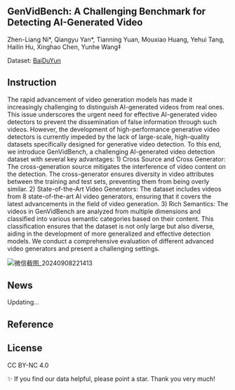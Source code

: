 ## GenVidBench: A Challenging Benchmark for Detecting AI-Generated Video
Zhen-Liang Ni*, Qiangyu Yan*, Tianning Yuan, Mouxiao Huang, Yehui Tang, Hailin Hu, Xinghao Chen, Yunhe Wang‡

Dataset: [BaiDuYun](https://pan.baidu.com/s/1QidrZG8Qtq14xLZxQio-RQ?pwd=1s5x) 

Instruction
---
The rapid advancement of video generation models has made it increasingly challenging to distinguish AI-generated videos from real ones. This issue underscores the urgent need for effective AI-generated video detectors to prevent the dissemination of false information through such videos. However, the development of high-performance generative video detectors is currently impeded by the lack of large-scale, high-quality datasets specifically designed for generative video detection. To this end, we introduce GenVidBench, a challenging AI-generated video detection dataset with several key advantages: 1) Cross Source and Cross Generator: The cross-generation source mitigates the interference of video content on the detection. The cross-generator ensures diversity in video attributes between the training and test sets, preventing them from being overly similar. 2) State-of-the-Art Video Generators: The dataset includes videos from 8 state-of-the-art AI video generators, ensuring that it covers the latest advancements in the field of video generation. 3) Rich Semantics: The videos in GenVidBench are analyzed from multiple dimensions and classified into various semantic categories based on their content. This classification ensures that the dataset is not only large but also diverse, aiding in the development of more generalized and effective detection models. We conduct a comprehensive evaluation of different advanced video generators and present a challenging settings.

![微信截图_20240908221413](https://github.com/user-attachments/assets/8e34a3fe-5dfa-4424-8657-7290d5a0248a)

News
---
Updating...

Reference
---

License
---
CC BY-NC 4.0

✨ If you find our data helpful, please point a star. Thank you very much!
